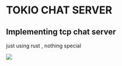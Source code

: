 # TOKIO CHAT SERVER
## Implementing tcp chat server 

just using rust , nothing special 




![](https://media.giphy.com/media/26gJzump2Q03pbOmc/giphy.gif?cid=ecf05e47vjy9ansmr463gf6x54zfdc2antdme1y06djatgca&rid=giphy.gif&ct=g)
